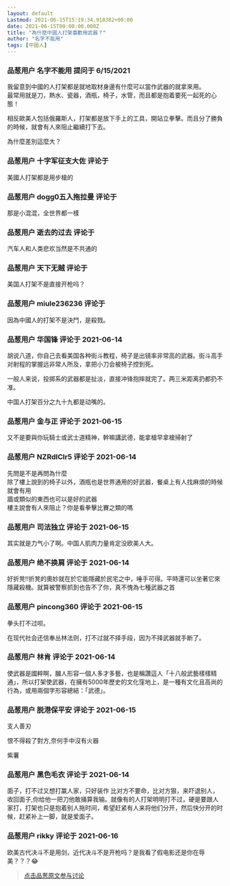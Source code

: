 ```yaml
---
layout: default
Lastmod: 2021-06-15T15:19:34.918382+00:00
date: 2021-06-15T00:00:00.000Z
title: "為什麼中國人打架喜歡用武器？"
author: "名字不能用"
tags: [中國人]
---
```



### 品葱用户 **名字不能用** 提问于 6/15/2021
    
我留意到中國的人打架都是就地取材身邊有什麼可以當作武器的就拿來用。  
最常用就是刀，熱水、瓷器，酒瓶，椅子，水管，而且都是抱着要死一起死的心態！  
  
相反歐美人包括俄羅斯人，打架都是放下手上的工具，開站立拳擊。而且分了勝負的時候，就會有人來阻止繼續打下去。  
  
為什麼差別這麼大？
    
                

### 品葱用户 **十字军征支大佐** 评论于 
        
美國人打架都是用步槍的
        
                

### 品葱用户 **dogg0五入拖拉曼** 评论于 
        
那是小混混，全世界都一樣
        
                

### 品葱用户 **逝去的过去** 评论于 
        
汽车人和人类悲欢当然是不共通的
        
                

### 品葱用户 **天下无贼** 评论于 
        
美国人打架不是直接开枪吗？
        
                

### 品葱用户 **miule236236** 评论于 
        
因為中國人的打架不是決鬥，是殺戮。
        
                

### 品葱用户 **华国锋** 评论于 2021-06-14
        
胡说八道，你自己去看美国各种街斗教程，椅子是出镜率非常高的武器。街斗高手对射程的掌握远非常人所及，拿把小刀会被椅子控到死。  
  
一般人来说，投掷系的武器都是扯淡，直接冲锋抱摔就完了。两三米距离扔都扔不准。  
  
中国人打架百分之九十九都是动嘴的。
        
                

### 品葱用户 **金与正** 评论于 2021-06-15
        
又不是要與你玩騎士或武士道精神，幹嘛講武德，能拿槍早拿槍掃射了
        
                

### 品葱用户 **NZRdlClr5** 评论于 2021-06-14
        
先問是不是再問為什麼  
除了樓上說到的椅子以外，酒瓶也是世界通用的好武器，餐桌上有人找麻煩的時候就會有用  
牆或類似的東西也可以是好的武器  
樓主說會有人來阻止？你是看拳擊比賽之類的嗎
        
                

### 品葱用户 **司法独立** 评论于 2021-06-15
        
其实就是力气小了啊。中国人肌肉力量肯定没欧美人大。
        
                

### 品葱用户 **绝不换肩** 评论于 2021-06-14
        
好折凳!!折凳的奧妙就在於它能隱藏於民宅之中，唾手可得。平時還可以坐著它來隱藏殺機。就算被警察抓到也告不了你，真不愧為七種武器之首
        
                

### 品葱用户 **pincong360** 评论于 2021-06-15
        
拳头打不过呗。  
  
在现代社会还信奉丛林法则，打不过就不择手段，因为不择武器就手断了。
        
                

### 品葱用户 **林肯** 评论于 2021-06-14
        
使武器是國粹啊，膕人形容一個人多才多藝，也是稱讚這人「十八般武藝樣樣精通」，所以打架使武器，在擁有5000年歷史的文化窪地上，是一種有文化且高尚的行為，或用兩個字形容總結：「武德」。
        
                

### 品葱用户 **脱港保平安** 评论于 2021-06-15
        
支人善刃  
  
恨不得殺了對方,奈何手中沒有火器  
  
紫薯
        
                

### 品葱用户 **黑色毛衣** 评论于 2021-06-14
        
面子，打不过又想打赢人家，只好装作 比对方不要命，比对方狠，来吓退别人，收回面子,你给他一把刀他敢捅算我输。就像有的人打架明明打不过，硬是要跟人家打，打架也只是抱着别人拖时间，希望赶紧有人来将他们分开，然后快分开的时候，赶紧补上一脚，就是爱面子。
        
                

### 品葱用户 **rikky** 评论于 2021-06-16
        
欧美古代决斗不是用剑，近代决斗不是开枪吗？是我看了假电影还是你在辱美？？？😂
        
                





> [点击品葱原文参与讨论](https://pincong.rocks/question/39482)

